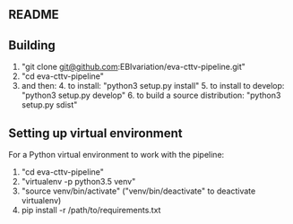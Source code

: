 ## README ##

Building
-------
1. "git clone git@github.com:EBIvariation/eva-cttv-pipeline.git"
2. "cd eva-cttv-pipeline"
3. and then:
	4. to install: "python3 setup.py install"
	5. to install to develop: "python3 setup.py develop"
	6. to build a source distribution: "python3 setup.py sdist"

Setting up virtual environment
-------
For a Python virtual environment to work with the pipeline:

1. "cd eva-cttv-pipeline"
2. "virtualenv -p python3.5 venv"
3. "source venv/bin/activate" ("venv/bin/deactivate" to deactivate virtualenv)
4. pip install -r /path/to/requirements.txt
